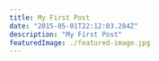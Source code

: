 ```yaml
---
title: My First Post
date: "2015-05-01T22:12:03.284Z"
description: "My First Post"
featuredImage: ./featured-image.jpg
---
```

